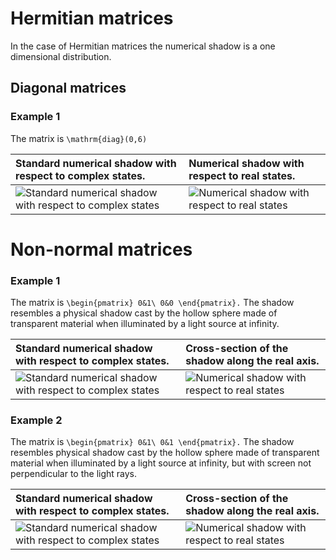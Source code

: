 # Hermitian matrices

In the case of Hermitian matrices the numerical shadow is a one
dimensional distribution.

## Diagonal matrices

### Example 1

The matrix is `\mathrm{diag}(0,6)`

<center>

| Standard numerical shadow with respect to complex states.                                 | Numerical shadow with respect to real states.                              |
| :---------------------------------------------------------------------------------------- | :------------------------------------------------------------------------- |
| ![Standard numerical shadow with respect to complex states](/specialcases/complex_a1.png) | ![Numerical shadow with respect to real states](/specialcases/real_a1.png) |

</center>

# Non-normal matrices

### Example 1

The matrix is `\begin{pmatrix} 0&1\ 0&0 \end{pmatrix}.` The shadow
resembles a physical shadow cast by the hollow sphere made of
transparent material when illuminated by a light source at infinity.

<center>

| Standard numerical shadow with respect to complex states.                                             | Cross-section of the shadow along the real axis.                                          |
| :---------------------------------------------------------------------------------------------------- | :---------------------------------------------------------------------------------------- |
| ![Standard numerical shadow with respect to complex states](/numerical-shadow/examples/sec2fig1a.png) | ![Numerical shadow with respect to real states](/numerical-shadow/examples/sec2fig1b.png) |

</center>

### Example 2

The matrix is `\begin{pmatrix} 0&1\ 0&1 \end{pmatrix}.` The shadow
resembles physical shadow cast by the hollow sphere made of transparent
material when illuminated by a light source at infinity, but with screen
not perpendicular to the light rays.

<center>

| Standard numerical shadow with respect to complex states.                                             | Cross-section of the shadow along the real axis.                                          |
| :---------------------------------------------------------------------------------------------------- | :---------------------------------------------------------------------------------------- |
| ![Standard numerical shadow with respect to complex states](/numerical-shadow/examples/sec2fig1c.png) | ![Numerical shadow with respect to real states](/numerical-shadow/examples/sec2fig1d.png) |

</center>
